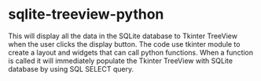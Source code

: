 # sqlite-treeview-python
This will display all the data in the SQLite database to Tkinter TreeView when the user clicks the display button. The code use tkinter module to create a layout and widgets that can call python functions. When a function is called it will immediately populate the Tkinter TreeView with SQLite database by using SQL SELECT query.